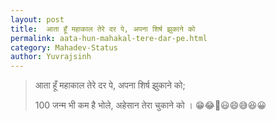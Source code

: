 ```yaml
---
layout: post
title:  आता हूँ महाकाल तेरे दर पे, अपना शिर्ष झुकाने को
permalink: aata-hun-mahakal-tere-dar-pe.html
category: Mahadev-Status
author: Yuvrajsinh
---
```

> आता हूँ महाकाल तेरे दर पे, अपना शिर्ष झुकाने को;
> 
> 100 जन्म भी कम है भोले, अहेसान तेरा चुकाने को ।
😁😂🤣😃😄😅😆😀
